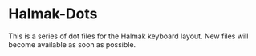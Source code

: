 # Halmak-Dots
This is a series of dot files for the Halmak keyboard layout. New files will become available as soon as possible.
